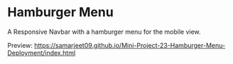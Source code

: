 # Hamburger Menu

A Responsive Navbar with a hamburger menu for the mobile view.

Preview: https://samarjeet09.github.io/Mini-Project-23-Hamburger-Menu-Deployment/index.html
